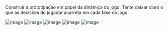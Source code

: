 Construir a prototipação em papel da dinâmica do jogo. Tente deixar claro o que as
decisões do jogador acarreta em cada fase do jogo.


![image](https://github.com/user-attachments/assets/5a703c67-f28b-4e9d-93e5-9b7ca703afaa)
![image](https://github.com/user-attachments/assets/aa63db2b-1b80-4cb5-89b8-4da0bf8cd1cb)
![image](https://github.com/user-attachments/assets/b3ba2e23-19e4-4616-8f74-285c1fed71e3)
![image](https://github.com/user-attachments/assets/5a12b4a3-3467-477e-b013-453c93569cd9)
![image](https://github.com/user-attachments/assets/e15b0417-e5fb-4557-8845-51200547db6e)


